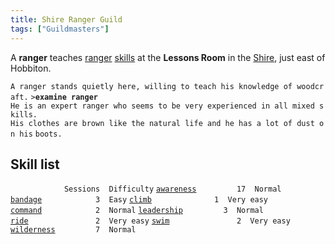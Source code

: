 ```yaml
---
title: Shire Ranger Guild
tags: ["Guildmasters"]
---
```

A **ranger** teaches [ranger](general "wikilink")
[skills](skill "wikilink") at the **Lessons Room** in the
[Shire](Shire "wikilink"), just east of Hobbiton.

`A ranger stands quietly here, willing to teach his knowledge of woodcraft.`
`>`**`examine ranger`**
`He is an expert ranger who seems to be very experienced in all mixed skills.`
`His clothes are brown like the natural life and he has a lot of dust on his`
`boots.`

## Skill list

`            Sessions  Difficulty`
[`awareness`](awareness "wikilink")`         17  Normal`
[`bandage`](bandage "wikilink")`            3  Easy`
[`climb`](climb "wikilink")`              1  Very easy`
[`command`](command "wikilink")`            2  Normal`
[`leadership`](leadership "wikilink")`         3  Normal`
[`ride`](ride "wikilink")`               2  Very easy`
[`swim`](swim "wikilink")`               2  Very easy`
[`wilderness`](wilderness "wikilink")`         7  Normal`
